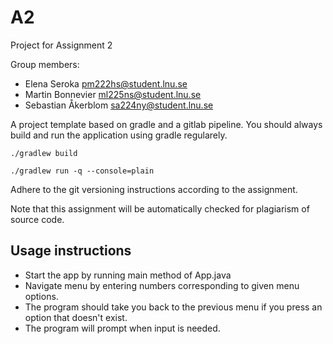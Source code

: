 # A2

Project for Assignment 2

Group members:
- Elena Seroka <pm222hs@student.lnu.se>
- Martin Bonnevier <ml225ns@student.lnu.se>
- Sebastian Åkerblom <sa224ny@student.lnu.se>

A project template based on gradle and a gitlab pipeline. You should always build and run the application using gradle regularely.

`./gradlew build`

`./gradlew run -q --console=plain`

Adhere to the git versioning instructions according to the assignment.

Note that this assignment will be automatically checked for plagiarism of source code.


## Usage instructions

- Start the app by running main method of App.java
- Navigate menu by entering numbers corresponding to given menu options.
- The program should take you back to the previous menu if you press an option that doesn't exist.
- The program will prompt when input is needed.
